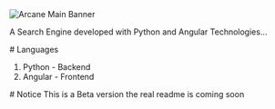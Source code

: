 <img src="https://github.com/imran-prog/Arcane/blob/master/static/Misc/images/ARCANE.png" alt="Arcane Main Banner">
<p>A Search Engine developed with Python and Angular Technologies...</p>
# Languages
<ol>
    <li>Python - Backend</li>
    <li>Angular - Frontend</li>
</ol>
# Notice
This is a Beta version the real readme is coming soon
